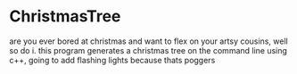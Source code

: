 # ChristmasTree
are you ever bored at christmas and want to flex on your artsy cousins, well so do i. 
this program generates a christmas tree on the command line using c++, going to add flashing lights because thats poggers
